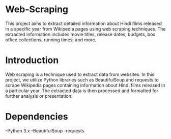 # Web-Scraping

This project aims to extract detailed information about Hindi films released in a specific year from Wikipedia pages using web scraping techniques. The extracted information includes movie titles, release dates, budgets, box office collections, running times, and more.

# Introduction
Web scraping is a technique used to extract data from websites. In this project, we utilize Python libraries such as BeautifulSoup and requests to scrape Wikipedia pages containing information about Hindi films released in a particular year. The extracted data is then processed and formatted for further analysis or presentation.

# Dependencies
-Python 3.x
-BeautifulSoup
-requests

